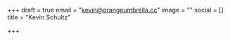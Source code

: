 +++
draft = true
email = "kevin@orangeumbrella.cc"
image = ""
social = []
title = "Kevin Schultz"

+++

